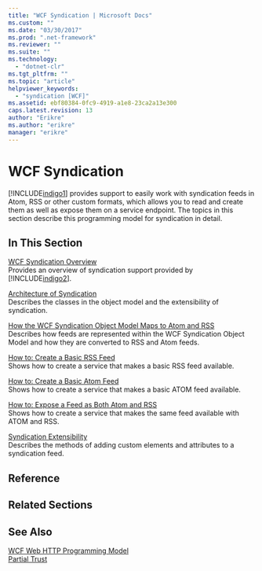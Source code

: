 ```yaml
---
title: "WCF Syndication | Microsoft Docs"
ms.custom: ""
ms.date: "03/30/2017"
ms.prod: ".net-framework"
ms.reviewer: ""
ms.suite: ""
ms.technology: 
  - "dotnet-clr"
ms.tgt_pltfrm: ""
ms.topic: "article"
helpviewer_keywords: 
  - "syndication [WCF]"
ms.assetid: ebf80384-0fc9-4919-a1e8-23ca2a13e300
caps.latest.revision: 13
author: "Erikre"
ms.author: "erikre"
manager: "erikre"
---
```

# WCF Syndication
[!INCLUDE[indigo1](../../../../includes/indigo1-md.md)] provides support to easily work with syndication feeds in Atom, RSS or other custom formats, which allows you to read and create them as well as expose them on a service endpoint. The topics in this section describe this programming model for syndication in detail.  
  
## In This Section  
 [WCF Syndication Overview](../../../../docs/framework/wcf/feature-details/wcf-syndication-overview.md)  
 Provides an overview of syndication support provided by [!INCLUDE[indigo2](../../../../includes/indigo2-md.md)].  
  
 [Architecture of Syndication](../../../../docs/framework/wcf/feature-details/architecture-of-syndication.md)  
 Describes the classes in the object model and the extensibility of syndication.  
  
 [How the WCF Syndication Object Model Maps to Atom and RSS](../../../../docs/framework/wcf/feature-details/how-the-wcf-syndication-object-model-maps-to-atom-and-rss.md)  
 Describes how feeds are represented within the WCF Syndication Object Model and how they are converted to RSS and Atom feeds.  
  
 [How to: Create a Basic RSS Feed](../../../../docs/framework/wcf/feature-details/how-to-create-a-basic-rss-feed.md)  
 Shows how to create a service that makes a basic RSS feed available.  
  
 [How to: Create a Basic Atom Feed](../../../../docs/framework/wcf/feature-details/how-to-create-a-basic-atom-feed.md)  
 Shows how to create a service that makes a basic ATOM feed available.  
  
 [How to: Expose a Feed as Both Atom and RSS](../../../../docs/framework/wcf/feature-details/how-to-expose-a-feed-as-both-atom-and-rss.md)  
 Shows how to create a service that makes the same feed available with ATOM and RSS.  
  
 [Syndication Extensibility](../../../../docs/framework/wcf/feature-details/syndication-extensibility.md)  
 Describes the methods of adding custom elements and attributes to a syndication feed.  
  
## Reference  
  
## Related Sections  
  
## See Also  
 [WCF Web HTTP Programming Model](../../../../docs/framework/wcf/feature-details/wcf-web-http-programming-model.md)   
 [Partial Trust](../../../../docs/framework/wcf/feature-details/partial-trust.md)
